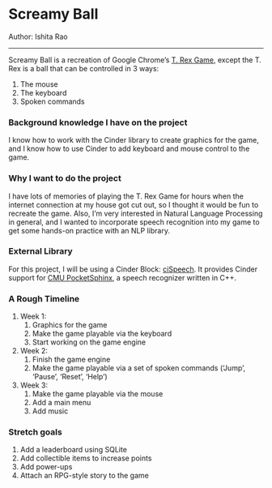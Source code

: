 # Screamy Ball

Author: Ishita Rao

---

Screamy Ball is a recreation of Google Chrome’s [T. Rex Game](https://chromedino.com/), except the T. Rex is a ball that can be controlled in 3 ways:
1. The mouse
1. The keyboard
1. Spoken commands

### Background knowledge I have on the project
I know how to work with the Cinder library to create graphics for the game, and I know how to use Cinder to add keyboard and mouse control to the game. 

### Why I want to do the project
I have lots of memories of playing the T. Rex Game for hours when the internet connection at my house got cut out, so I thought it would be fun to recreate the game. Also, I’m very interested in Natural Language Processing in general, and I wanted to incorporate speech recognition into my game to get some hands-on practice with an NLP library.

### External Library
For this project, I will be using a Cinder Block: [ciSpeech](https://github.com/Hebali/ciSpeech). It provides Cinder support for [CMU PocketSphinx](http://cmusphinx.sourceforge.net/), a speech recognizer written in C++. 

### A Rough Timeline  
1. Week 1: 
	1. Graphics for the game
	1. Make the game playable via the keyboard
	1. Start working on the game engine
1. Week 2: 
	1. Finish the game engine
	1. Make the game playable via a set of spoken commands (‘Jump’, ‘Pause’, ‘Reset’, ‘Help’)
1. Week 3:
	1. Make the game playable via the mouse
	1. Add a main menu
	1. Add music

### Stretch goals
1. Add a leaderboard using SQLite
1. Add collectible items to increase points
1. Add power-ups
1. Attach an RPG-style story to the game

